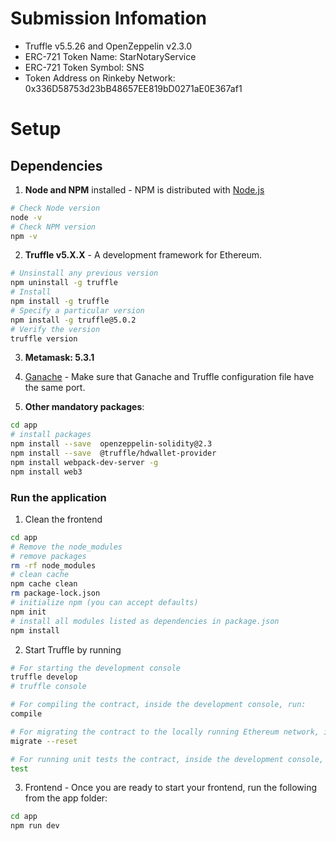 # Submission Infomation

* Truffle v5.5.26 and OpenZeppelin v2.3.0
* ERC-721 Token Name: StarNotaryService
* ERC-721 Token Symbol: SNS
* Token Address on Rinkeby Network: 0x336D58753d23bB48657EE819bD0271aE0E367af1

# Setup
## Dependencies

1. **Node and NPM** installed - NPM is distributed with [Node.js](https://www.npmjs.com/get-npm)
```bash
# Check Node version
node -v
# Check NPM version
npm -v
```

2. **Truffle v5.X.X** - A development framework for Ethereum. 
```bash
# Unsinstall any previous version
npm uninstall -g truffle
# Install
npm install -g truffle
# Specify a particular version
npm install -g truffle@5.0.2
# Verify the version
truffle version
```

3. **Metamask: 5.3.1**


4. [Ganache](https://www.trufflesuite.com/ganache) - Make sure that Ganache and Truffle configuration file have the same port.


5. **Other mandatory packages**:
```bash
cd app
# install packages
npm install --save  openzeppelin-solidity@2.3
npm install --save  @truffle/hdwallet-provider
npm install webpack-dev-server -g
npm install web3
```


### Run the application
1. Clean the frontend 
```bash
cd app
# Remove the node_modules  
# remove packages
rm -rf node_modules
# clean cache
npm cache clean
rm package-lock.json
# initialize npm (you can accept defaults)
npm init
# install all modules listed as dependencies in package.json
npm install
```

2. Start Truffle by running
```bash
# For starting the development console
truffle develop
# truffle console

# For compiling the contract, inside the development console, run:
compile

# For migrating the contract to the locally running Ethereum network, inside the development console
migrate --reset

# For running unit tests the contract, inside the development console, run:
test
```

3. Frontend - Once you are ready to start your frontend, run the following from the app folder:
```bash
cd app
npm run dev
```